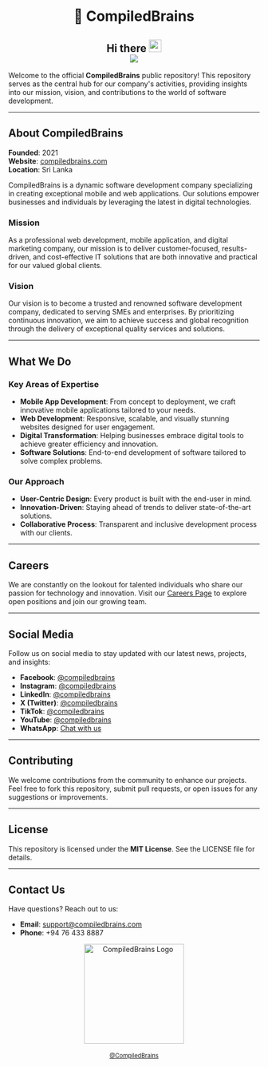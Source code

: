 <h1 align="center">🤖 CompiledBrains</h1>

<h2 align="center">Hi there <img src="https://media.giphy.com/media/hvRJCLFzcasrR4ia7z/giphy.gif" width="25px" height="25px">
<br/>
<img src="https://readme-typing-svg.herokuapp.com?font=Calibri&duration=6000&pause=1000&color=A5F7D1&center=true&vCenter=true&width=1000&lines=We+are+Compiled+Brains">
</h2>

Welcome to the official **CompiledBrains** public repository! This repository serves as the central hub for our company's activities, providing insights into our mission, vision, and contributions to the world of software development.

---

## About CompiledBrains

**Founded**: 2021  
**Website**: [compiledbrains.com](https://compiledbrains.com)  
**Location**: Sri Lanka

CompiledBrains is a dynamic software development company specializing in creating exceptional mobile and web applications. Our solutions empower businesses and individuals by leveraging the latest in digital technologies. 

### Mission
As a professional web development, mobile application, and digital marketing company, our mission is to deliver customer-focused, results-driven, and cost-effective IT solutions that are both innovative and practical for our valued global clients.

### Vision
Our vision is to become a trusted and renowned software development company, dedicated to serving SMEs and enterprises. By prioritizing continuous innovation, we aim to achieve success and global recognition through the delivery of exceptional quality services and solutions.

---

## What We Do

### Key Areas of Expertise
- **Mobile App Development**: From concept to deployment, we craft innovative mobile applications tailored to your needs.
- **Web Development**: Responsive, scalable, and visually stunning websites designed for user engagement.
- **Digital Transformation**: Helping businesses embrace digital tools to achieve greater efficiency and innovation.
- **Software Solutions**: End-to-end development of software tailored to solve complex problems.

### Our Approach
- **User-Centric Design**: Every product is built with the end-user in mind.
- **Innovation-Driven**: Staying ahead of trends to deliver state-of-the-art solutions.
- **Collaborative Process**: Transparent and inclusive development process with our clients.

---

## Careers

We are constantly on the lookout for talented individuals who share our passion for technology and innovation. Visit our [Careers Page](https://compiledbrains.com/careers) to explore open positions and join our growing team.

---

## Social Media

Follow us on social media to stay updated with our latest news, projects, and insights:

- **Facebook**: [@compiledbrains](https://www.facebook.com/compiledbrains/)
- **Instagram**: [@compiledbrains](https://www.instagram.com/compiledbrains/)
- **LinkedIn**: [@compiledbrains](https://www.linkedin.com/in/compiledbrains/)
- **X (Twitter)**: [@compiledbrains](https://x.com/compiledbrains)
- **TikTok**: [@compiledbrains](https://www.tiktok.com/@compiledbrains)
- **YouTube**: [@compiledbrains](https://www.youtube.com/@compiledbrains)
- **WhatsApp**: [Chat with us](https://wa.me/+94764338887)

---

## Contributing

We welcome contributions from the community to enhance our projects. Feel free to fork this repository, submit pull requests, or open issues for any suggestions or improvements.

---

## License

This repository is licensed under the **MIT License**. See the LICENSE file for details.

---

## Contact Us

Have questions? Reach out to us:

- **Email**: support@compiledbrains.com
- **Phone**: +94 76 433 8887

<p align="center">
    <img 
        src="https://compiledbrains.com/logo/compiled-brains-logo-transparent.webp" 
        width="200" 
        alt="CompiledBrains Logo"
    />
    <br/>
    <br/>
    <a href="https://github.com/CompiledBrains/">
        <small>@CompiledBrains</small>
    </a> 
</p>

